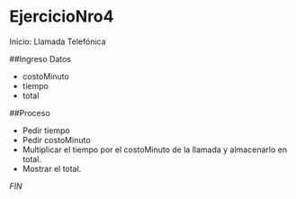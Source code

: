# EjercicioNro4
Inicio: Llamada Telefónica

##Ingreso Datos
- costoMinuto
- tiempo
- total

##Proceso
- Pedir tiempo
- Pedir costoMinuto
- Multiplicar el tiempo por el costoMinuto de la llamada y almacenarlo en total.
- Mostrar el total.

*FIN*
